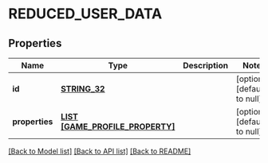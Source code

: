 # REDUCED_USER_DATA

## Properties
Name | Type | Description | Notes
------------ | ------------- | ------------- | -------------
**id** | [**STRING_32**](STRING_32.md) |  | [optional] [default to null]
**properties** | [**LIST [GAME_PROFILE_PROPERTY]**](GameProfileProperty.md) |  | [optional] [default to null]

[[Back to Model list]](../README.md#documentation-for-models) [[Back to API list]](../README.md#documentation-for-api-endpoints) [[Back to README]](../README.md)


